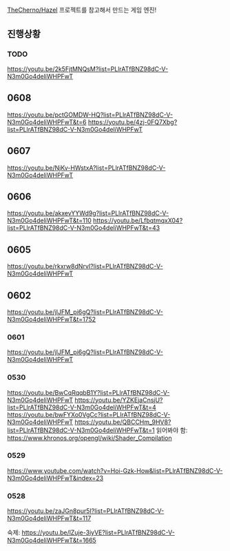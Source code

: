 ﻿#

[TheCherno/Hazel](https://github.com/TheCherno/Hazel) 프로젝트를 참고해서 만드는 게임 엔진!

## 진행상황

### TODO

<https://youtu.be/2k5FjtMNQsM?list=PLlrATfBNZ98dC-V-N3m0Go4deliWHPFwT>

## 0608

<https://youtu.be/pctGOMDW-HQ?list=PLlrATfBNZ98dC-V-N3m0Go4deliWHPFwT&t=6>
<https://youtu.be/4zj-0FQ7Xbg?list=PLlrATfBNZ98dC-V-N3m0Go4deliWHPFwT>

## 0607

<https://youtu.be/NjKv-HWstxA?list=PLlrATfBNZ98dC-V-N3m0Go4deliWHPFwT>

## 0606

<https://youtu.be/akxevYYWd9g?list=PLlrATfBNZ98dC-V-N3m0Go4deliWHPFwT&t=110>
<https://youtu.be/LfbqtmqxX04?list=PLlrATfBNZ98dC-V-N3m0Go4deliWHPFwT&t=43>

## 0605

<https://youtu.be/rkxrw8dNrvI?list=PLlrATfBNZ98dC-V-N3m0Go4deliWHPFwT>

## 0602

<https://youtu.be/jIJFM_pi6gQ?list=PLlrATfBNZ98dC-V-N3m0Go4deliWHPFwT&t=1752>

### 0601

<https://youtu.be/jIJFM_pi6gQ?list=PLlrATfBNZ98dC-V-N3m0Go4deliWHPFwT>

### 0530

<https://youtu.be/BwCqRqqbB1Y?list=PLlrATfBNZ98dC-V-N3m0Go4deliWHPFwT>
<https://youtu.be/YZKEjaCnsjU?list=PLlrATfBNZ98dC-V-N3m0Go4deliWHPFwT&t=4>
<https://youtu.be/bwFYXo0VgCc?list=PLlrATfBNZ98dC-V-N3m0Go4deliWHPFwT>
<https://youtu.be/QBCCHm_9HV8?list=PLlrATfBNZ98dC-V-N3m0Go4deliWHPFwT&t=1>
    읽어봐야 함: <https://www.khronos.org/opengl/wiki/Shader_Compilation>

### 0529

<https://www.youtube.com/watch?v=Hoi-Gzk-How&list=PLlrATfBNZ98dC-V-N3m0Go4deliWHPFwT&index=23>

### 0528

<https://youtu.be/zaJGn8pur5I?list=PLlrATfBNZ98dC-V-N3m0Go4deliWHPFwT&t=117>

숙제: <https://youtu.be/lZuje-3iyVE?list=PLlrATfBNZ98dC-V-N3m0Go4deliWHPFwT&t=1665>
